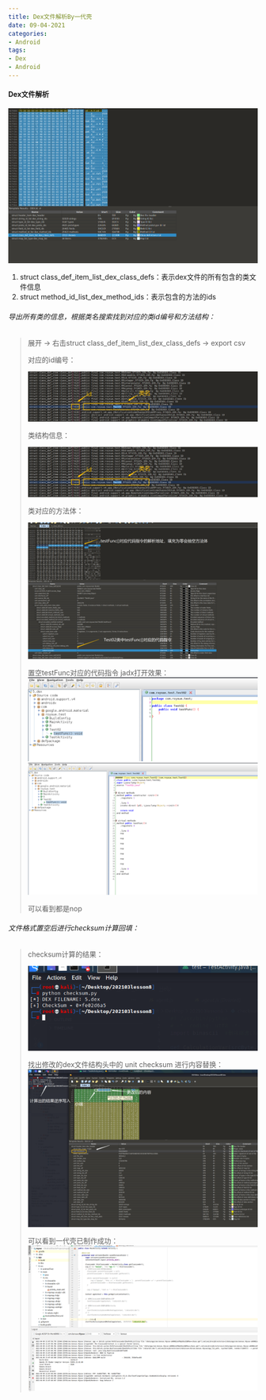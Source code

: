 ```yaml
---
title: Dex文件解析By一代壳
date: 09-04-2021
categories: 
- Android
tags: 
- Dex
- Android
---
```




#### Dex文件解析



![image-20210409212802616](../assets/images/Dex文件解析.assets/image-20210409212802616.png)

1. struct class_def_item_list_dex_class_defs：表示dex文件的所有包含的类文件信息
2. struct method_id_list_dex_method_ids：表示包含的方法的ids



###### 导出所有类的信息，根据类名搜索找到对应的类id编号和方法结构：

> 展开 -> 右击struct class_def_item_list_dex_class_defs -> export csv
>
> 对应的id编号：
>
> ![image-20210409213650690](../assets/images/Dex文件解析.assets/image-20210409213650690.png)
>
> 
>
> 类结构信息：
>
> ![image-20210409214021643](../assets/images/Dex文件解析.assets/image-20210409214021643.png)
>
> 
>
> 类对应的方法体：
>
> ![](../assets/images/Dex文件解析.assets/image-20210409215058121.png)
>
>
> 置空testFunc对应的代码指令   jadx打开效果：
> ![image-20210409215437950](../assets/images/Dex文件解析.assets/image-20210409215437950.png)![image-20210409215512640](../assets/images/Dex文件解析.assets/image-20210409215512640.png)
>
>
> 可以看到都是nop



###### 文件格式置空后进行checksum计算回填：

> checksum计算的结果：
>
> ![image-20210409220446924](../assets/images/Dex文件解析.assets/image-20210409220446924.png)
>
>
> 找出修改的dex文件结构头中的 unit checksum   进行内容替换：
> ![image-20210409221309033](../assets/images/Dex文件解析.assets/image-20210409221309033.png)
>
>
> 可以看到一代壳已制作成功：
> ![image-20210409221900478](../assets/images/Dex文件解析.assets/image-20210409221900478.png)

